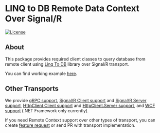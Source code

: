 # LINQ to DB Remote Data Context Over Signal/R<!-- omit in toc -->

[![License](https://img.shields.io/github/license/linq2db/linq2db)](MIT-LICENSE.txt)

## About

This package provides required client classes to query database from remote client using [Linq To DB](https://github.com/linq2db/linq2db) library over Signal/R transport.

You can find working example [here](https://github.com/linq2db/linq2db/tree/master/Examples\Remote\SignalR).

## Other Transports

We provide
[gRPC support](https://www.nuget.org/packages/linq2db.Remote.gRPC),
[Signal/R Client support](https://www.nuget.org/packages/linq2db.Remote.SignalR.Client) and
[Signal/R Server support](https://www.nuget.org/packages/linq2db.Remote.SignalR.Server),
[HttpClient.Client support](https://www.nuget.org/packages/linq2db.Remote.HttpClient.Client) and
[HttpClient.Server support](https://www.nuget.org/packages/linq2db.Remote.HttpClient.Server),
and [WCF support](https://www.nuget.org/packages/linq2db.Remote.Wcf) (.NET Framework only currently).

If you need Remote Context support over other types of transport, you can create [feature request](https://github.com/linq2db/linq2db/issues/new) or send PR with transport implementation.

